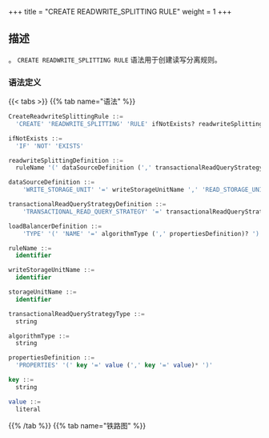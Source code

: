 +++
title = "CREATE READWRITE_SPLITTING RULE"
weight = 1
+++

## 描述
。
`CREATE READWRITE_SPLITTING RULE` 语法用于创建读写分离规则。

### 语法定义

{{< tabs >}}
{{% tab name="语法" %}}
```sql
CreateReadwriteSplittingRule ::=
  'CREATE' 'READWRITE_SPLITTING' 'RULE' ifNotExists? readwriteSplittingDefinition (',' readwriteSplittingDefinition)*

ifNotExists ::=
  'IF' 'NOT' 'EXISTS'

readwriteSplittingDefinition ::=
  ruleName '(' dataSourceDefinition (',' transactionalReadQueryStrategyDefinition)? (',' loadBalancerDefinition)? ')'

dataSourceDefinition ::=
    'WRITE_STORAGE_UNIT' '=' writeStorageUnitName ',' 'READ_STORAGE_UNITS' '(' storageUnitName (',' storageUnitName)* ')' 

transactionalReadQueryStrategyDefinition ::=
    'TRANSACTIONAL_READ_QUERY_STRATEGY' '=' transactionalReadQueryStrategyType

loadBalancerDefinition ::=
    'TYPE' '(' 'NAME' '=' algorithmType (',' propertiesDefinition)? ')'

ruleName ::=
  identifier

writeStorageUnitName ::=
  identifier

storageUnitName ::=
  identifier

transactionalReadQueryStrategyType ::=
  string

algorithmType ::=
  string

propertiesDefinition ::=
  'PROPERTIES' '(' key '=' value (',' key '=' value)* ')'

key ::=
  string

value ::=
  literal
```
{{% /tab %}}
{{% tab name="铁路图" %}}
<iframe frameborder="0" name="diagram" id="diagram" width="100%" height="100%"></iframe>
{{% /tab %}}
{{< /tabs >}}

### 补充说明

- `transactionalReadQueryStrategyType` 指定事务内读请求路由策略，请参考[YAML 配置](/cn/user-manual/shardingsphere-jdbc/yaml-config/rules/readwrite-splitting/)；
- `algorithmType` 指定负载均衡算法类型，请参考[负载均衡算法](/cn/user-manual/common-config/builtin-algorithm/load-balance/)；
- 重复的 `ruleName` 将无法被创建；
- `ifNotExists` 子句用于避免出现 `Duplicate readwrite_splitting rule` 错误。

### 示例

#### 创建读写分离规则

```sql
CREATE READWRITE_SPLITTING RULE ms_group_0 (
    WRITE_STORAGE_UNIT=write_ds,
    READ_STORAGE_UNITS(read_ds_0,read_ds_1),
    TYPE(NAME="random")
);
```

#### 使用 `ifNotExists` 子句创建读写分离规则

- 读写分离规则

```sql
CREATE READWRITE_SPLITTING RULE IF NOT EXISTS ms_group_0 (
    WRITE_STORAGE_UNIT=write_ds,
    READ_STORAGE_UNITS(read_ds_0,read_ds_1),
    TYPE(NAME="random")
);
```

### 保留字

`CREATE`、`READWRITE_SPLITTING`、`RULE`、`WRITE_STORAGE_UNIT`、`READ_STORAGE_UNITS`
、`TYPE`、`NAME`、`PROPERTIES`、`TRUE`、`FALSE`

### 相关链接

- [保留字](/cn/user-manual/shardingsphere-proxy/distsql/syntax/reserved-word/)
- [负载均衡算法](/cn/user-manual/common-config/builtin-algorithm/load-balance/)
